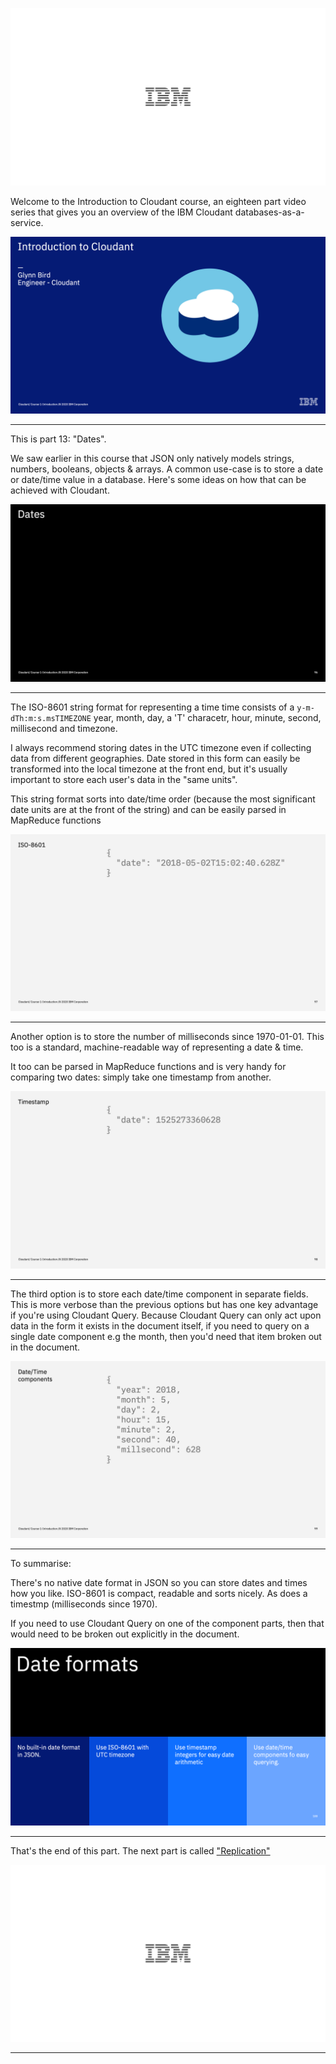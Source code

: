 ![](slides/Slide0.png)

Welcome to the Introduction to Cloudant course, an eighteen part video series that gives you an overview of the IBM Cloudant databases-as-a-service.

![](slides/Slide1.png)

---

This is part 13: "Dates".

We saw earlier in this course that JSON only natively models strings, numbers, booleans, objects & arrays. A common use-case is to store a date or date/time value in a database. Here's some ideas on how that can be achieved with Cloudant.

![](slides/Slide96.png)

---

The ISO-8601 string format for representing a time time consists of a `y-m-dTh:m:s.msTIMEZONE` year, month, day, a 'T' characetr, hour, minute, second, millisecond and timezone. 

I always recommend storing dates in the UTC timezone even if collecting data from different geographies. Date stored in this form can easily be transformed into the local timezone at the front end, but it's usually important to store each user's data in the "same units".

This string format sorts into date/time order (because the most significant date units are at the front of the string) and can be easily parsed in MapReduce functions

![](slides/Slide97.png)

---

Another option is to store the number of milliseconds since 1970-01-01. This too is a standard, machine-readable way of representing a date & time.

It too can be parsed in MapReduce functions and is very handy for comparing two dates: simply take one timestamp from another.

![](slides/Slide98.png)

---

The third option is to store each date/time component in separate fields. This is more verbose than the previous options but has one key advantage if you're using Cloudant Query. Because Cloudant Query can only act upon data in the form it exists in the document itself, if you need to query on a single date component e.g the month, then you'd need that item broken out in the document.

![](slides/Slide99.png)

---

To summarise:

There's no native date format in JSON so you can store dates and times how you like. ISO-8601 is compact, readable and sorts nicely. As does a timestmp (milliseconds since 1970). 

If you need to use Cloudant Query on one of the component parts, then that would need to be broken out explicitly in the document.

![](slides/Slide100.png)

---
That's the end of this part. The next part is called ["Replication"](./Part&#32;14&#32;-&#32;Replication.md)
 
![](slides/Slide0.png)

---